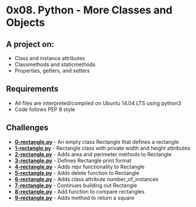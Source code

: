 # 0x08. Python - More Classes and Objects
  
## A project on:
- Class and instance attributes
- Classmethods and staticmethods
- Properties, getters, and setters

## Requirements
- All  files are interpreted/compiled on Ubuntu 14.04 LTS using python3
- Code follows PEP 8 style

## Challenges

- **[0-rectangle.py](0-rectangle.py)** - An empty class Rectangle that defines a rectangle
- **[1-rectangle.py](1-rectangle.py)** - Rectangle class with private width and height attributes
- **[2-rectangle.py](2-rectangle.py)** - Adds area and perimeter methods to Rectangle
- **[3-rectangle.py](3-rectangle.py)** - Defines Rectangle print format
- **[4-rectangle.py](4-rectangle.py)** - Adds repr functionality to Rectangle
- **[5-rectangle.py](5-rectangle.py)** - Adds delete function to Rectangle
- **[6-rectangle.py](6-rectangle.py)** - Adds class attribute number_of_instances
- **[7-rectangle.py](7-rectangle.py)** - Continues building out Rectangle
- **[8-rectangle.py](8-rectangle.py)** - Add function to compare rectangles
- **[9-rectangle.py](9-rectangle.py)** - Adds method to return a square
